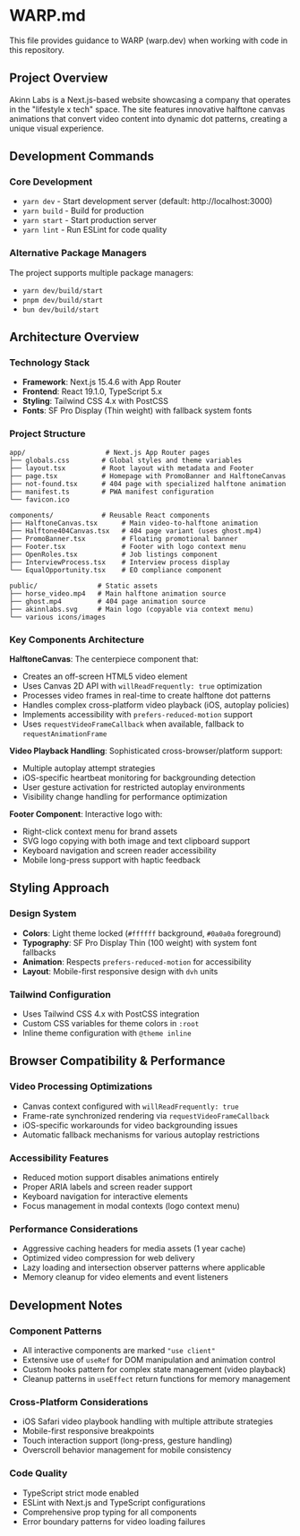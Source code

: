 # WARP.md

This file provides guidance to WARP (warp.dev) when working with code in this repository.

## Project Overview

Akinn Labs is a Next.js-based website showcasing a company that operates in the "lifestyle x tech" space. The site features innovative halftone canvas animations that convert video content into dynamic dot patterns, creating a unique visual experience.

## Development Commands

### Core Development
- `yarn dev` - Start development server (default: http://localhost:3000)
- `yarn build` - Build for production
- `yarn start` - Start production server
- `yarn lint` - Run ESLint for code quality

### Alternative Package Managers
The project supports multiple package managers:
- `yarn dev/build/start` 
- `pnpm dev/build/start`
- `bun dev/build/start`

## Architecture Overview

### Technology Stack
- **Framework**: Next.js 15.4.6 with App Router
- **Frontend**: React 19.1.0, TypeScript 5.x
- **Styling**: Tailwind CSS 4.x with PostCSS
- **Fonts**: SF Pro Display (Thin weight) with fallback system fonts

### Project Structure
```
app/                    # Next.js App Router pages
├── globals.css        # Global styles and theme variables
├── layout.tsx         # Root layout with metadata and Footer
├── page.tsx           # Homepage with PromoBanner and HalftoneCanvas
├── not-found.tsx      # 404 page with specialized halftone animation
├── manifest.ts        # PWA manifest configuration
└── favicon.ico

components/            # Reusable React components
├── HalftoneCanvas.tsx      # Main video-to-halftone animation
├── Halftone404Canvas.tsx   # 404 page variant (uses ghost.mp4)
├── PromoBanner.tsx         # Floating promotional banner
├── Footer.tsx              # Footer with logo context menu
├── OpenRoles.tsx           # Job listings component
├── InterviewProcess.tsx    # Interview process display
└── EqualOpportunity.tsx    # EO compliance component

public/               # Static assets
├── horse_video.mp4   # Main halftone animation source
├── ghost.mp4         # 404 page animation source  
├── akinnlabs.svg     # Main logo (copyable via context menu)
└── various icons/images
```

### Key Components Architecture

**HalftoneCanvas**: The centerpiece component that:
- Creates an off-screen HTML5 video element
- Uses Canvas 2D API with `willReadFrequently: true` optimization
- Processes video frames in real-time to create halftone dot patterns
- Handles complex cross-platform video playback (iOS, autoplay policies)
- Implements accessibility with `prefers-reduced-motion` support
- Uses `requestVideoFrameCallback` when available, fallback to `requestAnimationFrame`

**Video Playback Handling**: Sophisticated cross-browser/platform support:
- Multiple autoplay attempt strategies
- iOS-specific heartbeat monitoring for backgrounding detection
- User gesture activation for restricted autoplay environments
- Visibility change handling for performance optimization

**Footer Component**: Interactive logo with:
- Right-click context menu for brand assets
- SVG logo copying with both image and text clipboard support
- Keyboard navigation and screen reader accessibility
- Mobile long-press support with haptic feedback

## Styling Approach

### Design System
- **Colors**: Light theme locked (`#ffffff` background, `#0a0a0a` foreground)
- **Typography**: SF Pro Display Thin (100 weight) with system font fallbacks
- **Animation**: Respects `prefers-reduced-motion` for accessibility
- **Layout**: Mobile-first responsive design with `dvh` units

### Tailwind Configuration
- Uses Tailwind CSS 4.x with PostCSS integration
- Custom CSS variables for theme colors in `:root`
- Inline theme configuration with `@theme inline`

## Browser Compatibility & Performance

### Video Processing Optimizations
- Canvas context configured with `willReadFrequently: true`
- Frame-rate synchronized rendering via `requestVideoFrameCallback`
- iOS-specific workarounds for video backgrounding issues
- Automatic fallback mechanisms for various autoplay restrictions

### Accessibility Features
- Reduced motion support disables animations entirely
- Proper ARIA labels and screen reader support
- Keyboard navigation for interactive elements
- Focus management in modal contexts (logo context menu)

### Performance Considerations
- Aggressive caching headers for media assets (1 year cache)
- Optimized video compression for web delivery
- Lazy loading and intersection observer patterns where applicable
- Memory cleanup for video elements and event listeners

## Development Notes

### Component Patterns
- All interactive components are marked `"use client"`
- Extensive use of `useRef` for DOM manipulation and animation control
- Custom hooks pattern for complex state management (video playback)
- Cleanup patterns in `useEffect` return functions for memory management

### Cross-Platform Considerations
- iOS Safari video playbook handling with multiple attribute strategies
- Mobile-first responsive breakpoints
- Touch interaction support (long-press, gesture handling)
- Overscroll behavior management for mobile consistency

### Code Quality
- TypeScript strict mode enabled
- ESLint with Next.js and TypeScript configurations
- Comprehensive prop typing for all components
- Error boundary patterns for video loading failures

